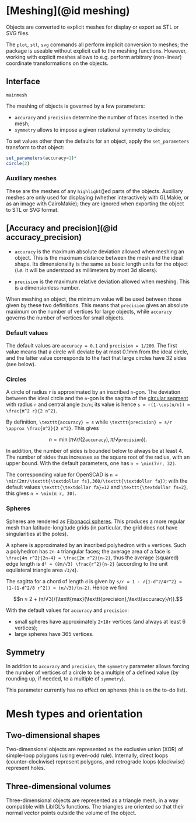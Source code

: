 # [Meshing](@id meshing)

Objects are converted to explicit meshes
for display or export as STL or SVG files.

The `plot`, `stl`, `svg` commands all perform
implicit conversion to meshes;
the package is useable without explicit call to the meshing functions.
However, working with explicit meshes
allows to e.g. perform arbitrary (non-linear)
coordinate transformations on the objects.

## Interface

```@docs
mainmesh
```

The meshing of objects is governed by a few parameters:
 - `accuracy` and `precision` determine the number of faces inserted in the mesh;
 - `symmetry` allows to impose a given rotational symmetry to circles;

To set values other than the defaults for an object,
apply the `set_parameters` transform to that object:

```julia
set_parameters(accuracy=1)*
circle(2)
```

### Auxiliary meshes

These are the meshes of any `highlight`()ed parts of the objects.
Auxiliary meshes are only used for displaying
(whether interactively with GLMakie, or as an image with CairoMakie);
they are ignored when exporting the object to STL or SVG format.

## [Accuracy and precision](@id accuracy_precision)

 - `accuracy` is the maximum absolute deviation allowed when meshing an object.
 This is the maximum distance between the mesh and the ideal shape.
 Its dimensionality is the same as basic length units for the object
 (*i.e.* it will be understood as millimeters by most 3d slicers).

 - `precision` is the maximum relative deviation allowed when meshing.
 This is a dimensionless number.

When meshing an object, the minimum value will be used
between those given by these two definitions.
This means that `precision` gives an absolute maximum
on the number of vertices for large objects,
while `accuracy` governs the number of vertices for small objects.

### Default values

The default values are
`accuracy = 0.1` and `precision = 1/200`.
The first value means that a circle will deviate by at most 0.1mm from
the ideal circle, and 
the latter value corresponds to the fact
that large circles have 32 sides (see below).

### Circles

A circle of radius ``r`` is approximated by an inscribed ``n``-gon.
The deviation between the ideal circle and the ``n``-gon
is the sagitta of the [circular
segment](https://en.wikipedia.org/wiki/Circular_segment)
with radius ``r`` and central angle ``2π/n``;
its value is hence ``s = r(1-\cos(π/n)) ≈ \frac{π^2 r}{2 n^2}``.

By definition, ``\texttt{accuracy} = s``
while ``\texttt{precision} = s/r \approx \frac{π^2}{2 n^2}``.
This gives
```math
n = \min(π √{r/(2\texttt{accuracy})}, π/ √{\texttt{precision})}).
```

In addition, the number of sides is bounded below to always be at least 4.
The number of sides thus increases as the square root of the radius,
with an upper bound.
With the default parameters, one has
``n ≈ \min(7√r, 32)``.

The corresponding value for OpenSCAD is
``n = \min(2πr/\texttt{\textdollar fs},360/\texttt{\textdollar fa})``;
with the default values ``\texttt{\textdollar fa}=12``
and ``\texttt{\textdollar fs=2}``, this gives
``n ≈ \min(π r, 30)``.

### Spheres

Spheres are rendered as [Fibonacci
spheres](http://extremelearning.com.au/evenly-distributing-points-on-a-sphere/).
This produces a more regular mesh than latitude-longitude grids
(in particular, the grid does not have singularities at the poles).


A sphere is approximated by an inscribed polyhedron with ``n`` vertices.
Such a polyhedron has ``2n-4`` triangular faces;
the average area of a face is ``\frac{4π r^2}{2n-4} = \frac{2π r^2}{n-2}``,
thus the average (squared) edge length is
``d² ≈ (8π/√3) \frac{r^2}{n-2}``
(according to the unit equilateral triangle area ``√3/4``).

The sagitta for a chord of length ``d`` is given by
``s/r = 1 - √{1-d^2/4r^2} ≈ (1-(1-d^2/8 r^2)) ≈ (π/√3)/(n-2)``.
Hence we find

```math
n ≈ 2 + (π/√3)/(\textt{max}(\texttt{precision},\textt{accuracy}/r)).
```

With the default values for `accuracy` and `precision`:
 - small spheres have approximately ``2+18r`` vertices (and always at least 6 vertices);
 - large spheres have 365 vertices.


## Symmetry

In addition to `accuracy` and `precision`,
the `symmetry` parameter allows forcing the number of vertices
of a circle to be a multiple of a defined value
(by rounding up, if needed, to a multiple of `symmetry`).

This parameter currently has no effect on spheres
(this is on the to-do list).

# Mesh types and orientation

## Two-dimensional shapes

Two-dimensional objects are represented as the exclusive union (XOR)
of simple-loop polygons (using even-odd rule).
Internally, direct loops (counter-clockwise) represent polygons,
and retrograde loops (clockwise) represent holes.

## Three-dimensional volumes

Three-dimensional objects are represented as a triangle mesh,
in a way compatible with LibIGL's functions.
The triangles are oriented so that their normal vector points outside the
volume of the object.
